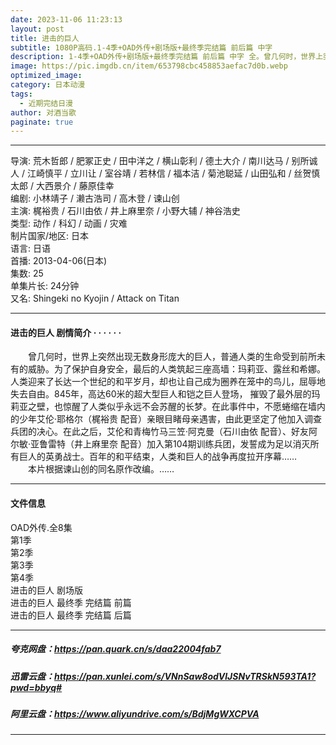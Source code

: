 ```yaml
---
date: 2023-11-06 11:23:13
layout: post
title: 进击的巨人
subtitle: 1080P高码.1-4季+OAD外传+剧场版+最终季完结篇 前后篇 中字
description: 1-4季+OAD外传+剧场版+最终季完结篇 前后篇 中字 全。曾几何时，世界上突然出现无数身形庞大的巨人，普通人类的生命受到前所未有的威胁。为了保护自身安全，最后的人类筑起三座高墙：玛莉亚、露丝和希娜。人类迎来了长达一个世纪的和平岁月，却也让自己成为圈养...
image: https://pic.imgdb.cn/item/653798cbc458853aefac7d0b.webp
optimized_image: 
category: 日本动漫
tags:
  - 近期完结日漫
author: 对酒当歌
paginate: true
---
```


---

导演: 荒木哲郎 / 肥冢正史 / 田中洋之 / 横山彰利 / 德土大介 / 南川达马 / 别所诚人 / 江崎慎平 / 立川让 / 室谷靖 / 若林信 / 福本洁 / 菊池聪延 / 山田弘和 / 丝贺慎太郎 / 大西景介 / 藤原佳幸  
编剧: 小林靖子 / 濑古浩司 / 高木登 / 谏山创  
主演: 梶裕贵 / 石川由依 / 井上麻里奈 / 小野大辅 / 神谷浩史  
类型: 动作 / 科幻 / 动画 / 灾难  
制片国家/地区: 日本  
语言: 日语  
首播: 2013-04-06(日本)  
集数: 25  
单集片长: 24分钟  
又名: Shingeki no Kyojin / Attack on Titan  

---

#### 进击的巨人 剧情简介 · · · · · ·

　　曾几何时，世界上突然出现无数身形庞大的巨人，普通人类的生命受到前所未有的威胁。为了保护自身安全，最后的人类筑起三座高墙：玛莉亚、露丝和希娜。人类迎来了长达一个世纪的和平岁月，却也让自己成为圈养在笼中的鸟儿，屈辱地失去自由。845年，高达60米的超大型巨人和铠之巨人登场， 摧毁了最外层的玛莉亚之壁，也惊醒了人类似乎永远不会苏醒的长梦。在此事件中，不愿蜷缩在墙内的少年艾伦·耶格尔（梶裕贵 配音）亲眼目睹母亲遇害，由此更坚定了他加入调查兵团的决心。在此之后，艾伦和青梅竹马三笠·阿克曼（石川由依 配音）、好友阿尔敏·亚鲁雷特（井上麻里奈 配音）加入第104期训练兵团，发誓成为足以消灭所有巨人的英勇战士。百年的和平结束，人类和巨人的战争再度拉开序幕……  
　　本片根据谏山创的同名原作改编。……

---

#### 文件信息

OAD外传.全8集  
第1季  
第2季  
第3季  
第4季  
进击的巨人 剧场版  
进击的巨人 最终季 完结篇 前篇  
进击的巨人 最终季 完结篇 后篇  

---

##### 夸克网盘：<https://pan.quark.cn/s/daa22004fab7>

##### 迅雷云盘：<https://pan.xunlei.com/s/VNnSaw8odVlJSNvTRSkN593TA1?pwd=bbyq#>

##### 阿里云盘：<https://www.aliyundrive.com/s/BdjMgWXCPVA>

---
